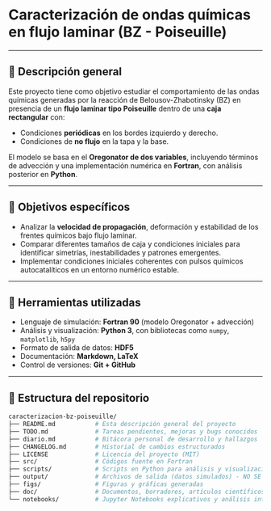 # Caracterización de ondas químicas en flujo laminar (BZ - Poiseuille)

---

## 🧪 Descripción general

Este proyecto tiene como objetivo estudiar el comportamiento de las ondas químicas generadas por la reacción de Belousov-Zhabotinsky (BZ) en presencia de un **flujo laminar tipo Poiseuille** dentro de una **caja rectangular** con:

- Condiciones **periódicas** en los bordes izquierdo y derecho.
- Condiciones de **no flujo** en la tapa y la base.

El modelo se basa en el **Oregonator de dos variables**, incluyendo términos de advección y una implementación numérica en **Fortran**, con análisis posterior en **Python**.

---

## 🎯 Objetivos específicos

- Analizar la **velocidad de propagación**, deformación y estabilidad de los frentes químicos bajo flujo laminar.
- Comparar diferentes tamaños de caja y condiciones iniciales para identificar simetrías, inestabilidades y patrones emergentes.
- Implementar condiciones iniciales coherentes con pulsos químicos autocatalíticos en un entorno numérico estable.

---

## 🔧 Herramientas utilizadas

- Lenguaje de simulación: **Fortran 90** (modelo Oregonator + advección)
- Análisis y visualización: **Python 3**, con bibliotecas como `numpy`, `matplotlib`, `h5py`
- Formato de salida de datos: **HDF5**
- Documentación: **Markdown, LaTeX**
- Control de versiones: **Git + GitHub**

---

## 📁 Estructura del repositorio

```bash
caracterizacion-bz-poiseuille/
├── README.md           # Esta descripción general del proyecto
├── TODO.md             # Tareas pendientes, mejoras y bugs conocidos
├── diario.md           # Bitácora personal de desarrollo y hallazgos
├── CHANGELOG.md        # Historial de cambios estructurados
├── LICENSE             # Licencia del proyecto (MIT)
├── src/                # Códigos fuente en Fortran
├── scripts/            # Scripts en Python para análisis y visualización
├── output/             # Archivos de salida (datos simulados) - NO SE SUBEN a GitHub
├── figs/               # Figuras y gráficas generadas
├── doc/                # Documentos, borradores, artículos científicos
└── notebooks/          # Jupyter Notebooks explicativos y análisis interactivo

